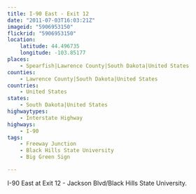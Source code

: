 ```yaml
---
title: I-90 East - Exit 12
date: "2011-07-03T16:03:21Z"
imageid: "5906953150"
flickrid: "5906953150"
location:
    latitude: 44.496735
    longitude: -103.85177
places:
    - Spearfish|Lawrence County|South Dakota|United States
counties:
    - Lawrence County|South Dakota|United States
countries:
    - United States
states:
    - South Dakota|United States
highwaytypes:
    - Interstate Highway
highways:
    - I-90
tags:
    - Freeway Junction
    - Black Hills State University
    - Big Green Sign

---
```

I-90 East at Exit 12 - Jackson Blvd/Black Hills State University.